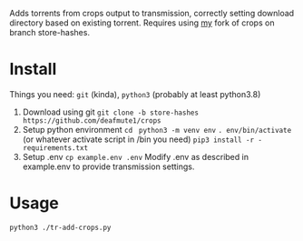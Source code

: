Adds torrents from crops output to transmission, correctly setting download directory based on existing torrent. 
Requires using [my](https://github.com/deafmute1/crops/tree/store-hashes) fork of crops on branch store-hashes.

# Install
Things you need: `git` (kinda), `python3` (probably at least python3.8)

1. Download using git
`git clone -b store-hashes https://github.com/deafmute1/crops` 
2. Setup python environment
`cd ` 
`python3 -m venv env`
`. env/bin/activate` (or whatever activate script in /bin you need)
`pip3 install -r -requirements.txt`
3. Setup .env
`cp example.env .env`
Modify .env as described in example.env to provide transmission settings.

# Usage 
`python3 ./tr-add-crops.py ` 


